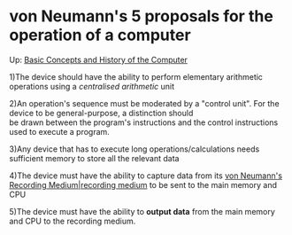 # von Neumann's 5 proposals for the operation of a computer

Up: [Basic Concepts and History of the Computer](basic_concepts_and_history_of_the_computer)

1)The device should have the ability to perform elementary arithmetic operations using a _centralised arithmetic_ unit  
  
2)An operation's sequence must be moderated by a "control unit". For the device to be general-purpose, a distinction should  
be drawn between the program's instructions and the control instructions used to execute a program.  
  
3)Any device that has to execute long operations/calculations needs sufficient memory to store all the relevant data  
  
4)The device must have the ability to capture data from its [von Neumann's Recording Medium|recording medium](von_neumann's_recording_medium|recording_medium) to be sent to the main memory and CPU  
  
5)The device must have the ability to **output data** from the main memory and CPU to the recording medium. 